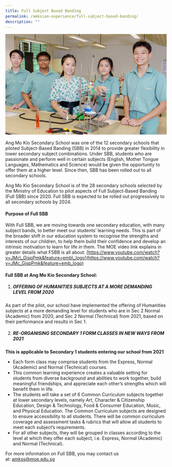 ```yaml
---
title: Full Subject Based Banding
permalink: /amksian-experience/full-subject-based-banding/
description: ""
---
```

![Full Subject-Based Banding ](/images/SBB.jpg)

Ang Mo Kio Secondary School was one of the 12 secondary schools that piloted Subject-Based Banding (SBB) in 2014 to provide greater flexibility in lower secondary subject combinations. Under SBB, students who are passionate and perform well in certain subjects (English, Mother Tongue Languages, Mathematics and Science) would be given the opportunity to offer them at a higher level. Since then, SBB has been rolled out to all secondary schools.

  

Ang Mo Kio Secondary School is of the 28 secondary schools selected by the Ministry of Education to pilot aspects of Full Subject-Based Banding (Full SBB) since 2020. Full SBB is expected to be rolled out progressively to all secondary schools by 2024.

#### Purpose of Full SBB

With Full SBB, we are moving towards one secondary education, with many subject bands, to better meet our students’ learning needs. This is part of the broader shift in our education system to recognise the strengths and interests of our children, to help them build their confidence and develop an intrinsic motivation to learn for life in them. The MOE video link explains in greater details what FSBB is all about: [https://www.youtube.com/watch?v=JMc\_GispPmk&feature=emb\_logo](https://www.youtube.com/watch?v=JMc_GispPmk&feature=emb_logo)

#### Full SBB at Ang Mo Kio Secondary School:

1.  ##### **OFFERING OF HUMANITIES SUBJECTS AT A MORE DEMANDING LEVEL FROM 2020**

As part of the pilot, our school have implemented the offering of Humanities subjects at a more demanding level for students who are in Sec 2 Normal (Academic) from 2020, and Sec 2 Normal (Technical) from 2021, based on their performance and results in Sec 1.

  

2.  ##### **RE-ORGANISING SECONDARY 1 FORM CLASSES IN NEW WAYS FROM 2021**

**This is applicable to Secondary 1 students entering our school from 2021**

*   Each form class may comprise students from the Express, Normal (Academic) and Normal (Technical) courses.
*   This common learning experience creates a valuable setting for students from diverse background and abilities to work together, build meaningful friendships, and appreciate each other’s strengths which will benefit them in life.
*   The students will take a set of 6 Common Curriculum subjects together at lower secondary levels, namely Art, Character & Citizenship Education, Design & Technology, Food & Consumer Education, Music, and Physical Education. The Common Curriculum subjects are designed to ensure accessibility to all students. There will be common curriculum coverage and assessment tasks & rubrics that will allow all students to meet each subject’s requirements.
*   For all other subjects, they will be grouped in classes according to the level at which they offer each subject, i.e. Express, Normal (Academic) and Normal (Technical).

For more information on Full SBB, you may contact us at: [amkss@moe.edu.sg](mailto:amkss@moe.edu.sg)